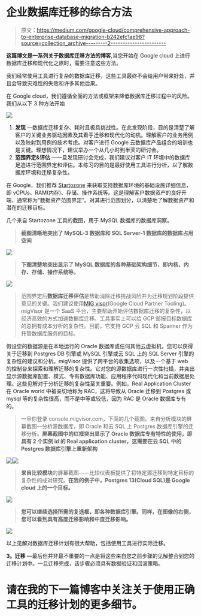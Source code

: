 # 企业数据库迁移的综合方法

> 原文：<https://medium.com/google-cloud/comprehensive-approach-to-enterprise-database-migration-b242efc1ae98?source=collection_archive---------2----------------------->

**这篇博文是一系列关于数据库迁移方法的博客**,当您开始在 Google cloud 上进行数据库迁移和现代化之旅时，需要注意这些方法。

我们经常使用工具进行复杂的数据库迁移，这些工具最终不会给用户带来好处，并且会导致灾难性的失败和许多其他后果。

在 Google cloud，我们遵循全面的方法或框架来降低数据库迁移过程中的风险。我们从以下 3 种方法开始

![](img/576cad57f6b63ca6ce123165e11b455d.png)

1.  **发现** —数据库迁移复杂、耗时且极具挑战性。在此发现阶段，目的是清楚了解客户的关键业务驱动因素及其着手迁移和现代化的动机。理解客户的业务用例以及映射到用例的技术考虑。对客户进行 Google 云数据库产品组合的培训也是关键。理想情况下，建议举办一个从几小时到半天的研讨会。
2.  **范围界定&评估** —一旦发现研讨会完成，我们建议对客户 IT 环境中的数据库足迹进行范围界定和评估。本练习的目的是最好使用工具进行分析，以了解数据库环境和迁移复杂性。

在 Google，我们推荐 [Startozone](https://cloud.google.com/migrate/stratozone/docs/about-stratozone) 来获取支持数据库环境的基础设施详细信息，即 vCPUs、RAM(内存)、存储、操作系统等。这是理解客户数据资产的良好开端，通常称为“数据资产范围界定”。对其进行范围划分，以清楚地了解数据资产和潜在的迁移目标。

几个来自 Startozone 工具的截图，用于 MySQL 数据库的数据库洞察。

> **截图清晰地突出了 MySQL-3 数据库和 SQL Server-1 数据库的数据库占用空间**

![](img/2ecb9e06cd19791699e187ddc2087335.png)

> **下图清楚地突出显示了 MySQL 数据库的各种基础架构细节，即内核、内存、存储、操作系统等。**

![](img/a2b68f0272a95e7246389f9a9f18091d.png)

> 范围界定后**数据库迁移评估**是帮助消除迁移挑战风险并为迁移规划阶段提供意见的关键。我们建议使用[MIG visor](http://doc.migvisor.com/mdoc)(Google Cloud Partner Tooling)。migVisor 是一个 SaaS 平台，主要帮助开始评估数据库迁移的复杂性，以经济高效的方式加速数据库迁移。工具事实上可以给 GCP 邮报目标数据库的总拥有成本分析的复杂性。目前，它支持 GCP 云 SQL 和 Spanner 作为托管数据库服务的目标。

假设您的数据源是在本地运行的 Oracle 数据库或任何其他云虚拟机，您可以获得关于迁移到 Postgres DB 引擎或 MySQL 引擎或云 SQL 上的 SQL Server 引擎的复杂性的建议和分析。migVisor 提供了跨平台的收集选项，以及一个基于 web 的控制台来探索和理解迁移的复杂性。它对您的源数据库进行一次性扫描，并突出显示源数据库配置、模式、专有数据库功能、应用程序代码现代化和当前数据层处理。这些见解对于分析迁移的复杂性至关重要。例如，Real Application Cluster 在 Oracle world 中被亲切地称为 RAC，这将导致从 Oracle 迁移到 Postgres 或 mysql 等的复杂性很高，而不是中等或较低，因为 RAC 是 Oracle 数据库专有的。

> 一旦你登录 console.migvisor.com，下面的几个截图。来自分析模块的屏幕截图—分析源数据库，即 Oracle 和云 SQL 上 Postgres 数据库引擎的迁移分析。**屏幕截图中的红框突出显示了 Oracle 数据库专有特性的使用，即具有 2 个实例 id 的 Real application cluster，这需要在云 SQL 中的 Postgres 数据库引擎上重新架构**

![](img/6913fb2f66270307eb47fe60df207fd3.png)![](img/870d90618702cd9b7e7cbd0f9a46e711.png)

> **来自比较模块**的屏幕截图——比较仪表板提供了将特定源迁移到特定目标的复杂性的成对研究。**在我的例子中，Postgres 13(Cloud SQL)是 Google cloud 上的一个目标。**

![](img/c9daebfea5295d9cf6a67019b469c6aa.png)

> **您可以继续选择所需的复选框，即各种数据库引擎。同样，在图像的右侧，您可以看到具有高度迁移影响和中度迁移影响。**

![](img/2e93ae8058b6c5b61123f62d8944c8e2.png)

以上见解对数据库迁移计划有很大帮助，包括使用工具进行实际迁移。

**3。迁移** —最后但并非最不重要的一点是将这些来自您之前步骤的见解整合到您的迁移计划中。一旦迁移完成，该步骤必须具有数据验证和回滚策略。

# **请在我的下一篇博客中关注关于使用正确工具的迁移计划的更多细节。**